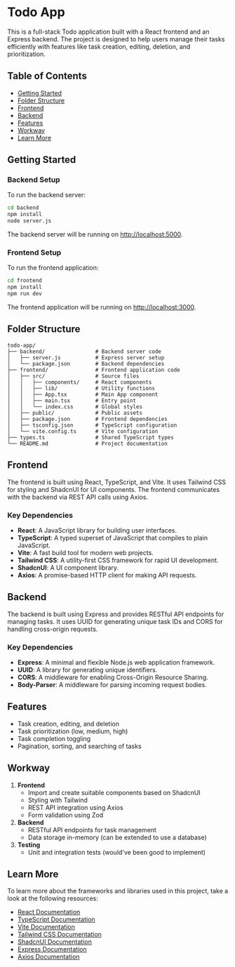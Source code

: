 # Todo App

This is a full-stack Todo application built with a React frontend and an Express backend. The project is designed to help users manage their tasks efficiently with features like task creation, editing, deletion, and prioritization.

## Table of Contents

- [Getting Started](#getting-started)
- [Folder Structure](#folder-structure)
- [Frontend](#frontend)
- [Backend](#backend)
- [Features](#features)
- [Workway](#workway)
- [Learn More](#learn-more)

## Getting Started

### Backend Setup

To run the backend server:

```bash
cd backend
npm install
node server.js
```

The backend server will be running on [http://localhost:5000](http://localhost:5000).

### Frontend Setup

To run the frontend application:

```bash
cd frontend
npm install
npm run dev
```

The frontend application will be running on [http://localhost:3000](http://localhost:3000).

## Folder Structure

```
todo-app/
├── backend/                # Backend server code
│   ├── server.js           # Express server setup
│   └── package.json        # Backend dependencies
├── frontend/               # Frontend application code
│   ├── src/                # Source files
│   │   ├── components/     # React components
│   │   ├── lib/            # Utility functions
│   │   ├── App.tsx         # Main App component
│   │   ├── main.tsx        # Entry point
│   │   └── index.css       # Global styles
│   ├── public/             # Public assets
│   ├── package.json        # Frontend dependencies
│   ├── tsconfig.json       # TypeScript configuration
│   └── vite.config.ts      # Vite configuration
├── types.ts                # Shared TypeScript types
└── README.md               # Project documentation
```

## Frontend

The frontend is built using React, TypeScript, and Vite. It uses Tailwind CSS for styling and ShadcnUI for UI components. The frontend communicates with the backend via REST API calls using Axios.

### Key Dependencies

- **React**: A JavaScript library for building user interfaces.
- **TypeScript**: A typed superset of JavaScript that compiles to plain JavaScript.
- **Vite**: A fast build tool for modern web projects.
- **Tailwind CSS**: A utility-first CSS framework for rapid UI development.
- **ShadcnUI**: A UI component library.
- **Axios**: A promise-based HTTP client for making API requests.

## Backend

The backend is built using Express and provides RESTful API endpoints for managing tasks. It uses UUID for generating unique task IDs and CORS for handling cross-origin requests.

### Key Dependencies

- **Express**: A minimal and flexible Node.js web application framework.
- **UUID**: A library for generating unique identifiers.
- **CORS**: A middleware for enabling Cross-Origin Resource Sharing.
- **Body-Parser**: A middleware for parsing incoming request bodies.

## Features

- Task creation, editing, and deletion
- Task prioritization (low, medium, high)
- Task completion toggling
- Pagination, sorting, and searching of tasks

## Workway

1. **Frontend**
   - Import and create suitable components based on ShadcnUI
   - Styling with Tailwind
   - REST API integration using Axios
   - Form validation using Zod
2. **Backend**
   - RESTful API endpoints for task management
   - Data storage in-memory (can be extended to use a database)
3. **Testing**
   - Unit and integration tests (would've been good to implement)

## Learn More

To learn more about the frameworks and libraries used in this project, take a look at the following resources:

- [React Documentation](https://reactjs.org/docs/getting-started.html)
- [TypeScript Documentation](https://www.typescriptlang.org/docs/)
- [Vite Documentation](https://vitejs.dev/guide/)
- [Tailwind CSS Documentation](https://tailwindcss.com/docs)
- [ShadcnUI Documentation](https://shadcn.dev/docs)
- [Express Documentation](https://expressjs.com/en/starter/installing.html)
- [Axios Documentation](https://axios-http.com/docs/intro)
